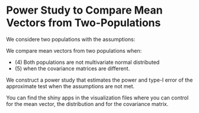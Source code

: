 # Power Study to Compare Mean Vectors from Two-Populations

We considere two populations with the assumptions:


We compare mean vectors from two populations when:

* (4) Both populations are not multivariate normal distributed
* (5) when the covariance matrices are different.

We construct a power study that estimates the power and type-I error of the approximate test when the assumptions are not met.

You can find the shiny apps in the visualization files where you can control for the mean vector, the distribution and for the covariance matrix.
